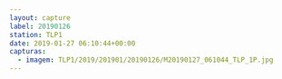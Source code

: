 ```yaml
---
layout: capture
label: 20190126
station: TLP1
date: 2019-01-27 06:10:44+00:00
capturas:
  - imagem: TLP1/2019/201901/20190126/M20190127_061044_TLP_1P.jpg
---
```

